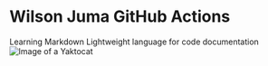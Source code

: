 # Wilson Juma GitHub Actions
Learning Markdown Lightweight language for code documentation
![Image of a Yaktocat](https://octodex.github.com/images/yaktocat.png)
